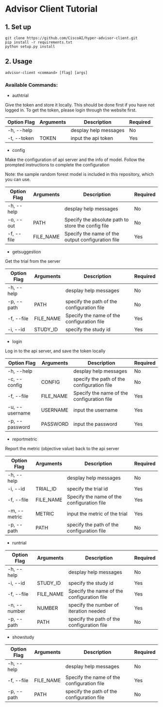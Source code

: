 # Advisor Client Tutorial

## 1. Set up

```
git clone https://github.com/CiscoAI/hyper-advisor-client.git
pip install -r requirements.txt
python setup.py install
```
## 2. Usage

```
advisor-client <command> [flag] [args]
```

### Available Commands:

- authtrial

Give the token and store it locally. This should be done first if you have not logged in.
To get the token, please login through the website first.

|Option Flag|Arguments|Description|Required|
|-----------|---------|-----------|--------|
|-h, --help|| desplay help messages|No|
|-t, --token|TOKEN|input the api token|Yes|

- config

Make the configuration of api server and the info of model. Follow the prompted instructions to complete the configuration

Note: the sample random forest model is included in this repository, which you can use.

|Option Flag|Arguments|Description|Required|
|-----------|---------|-----------|--------|
|-h, --help|| desplay help messages|No|
|-o, --out|PATH|Specify the absolute path to store the config file|No|
|-f, --file|FILE_NAME|Specify the name of the output configuration file|Yes|

- getsuggestion

Get the trial from the server

|Option Flag|Arguments|Description|Required|
|-----------|---------|-----------|--------|
|-h, --help|| desplay help messages|No|
|-p, --path|PATH|specify the path of the configuration file|No|
|-f, --file|FILE_NAME|Specify the name of the configuration file|Yes|
|-i, --id|STUDY_ID|specify the study id|Yes|

- login

Log in to the api server, and save the token locally

|Option Flag|Arguments|Description|Required|
|-----------|---------|-----------|--------|
|-h, --help|| desplay help messages|No|
|-c, --config|CONFIG|specify the path of the configuration file|No|
|-f, --file|FILE_NAME|Specify the name of the configuration file|Yes|
|-u, --username|USERNAME|input the username|Yes|
|-p, --password|PASSWORD|input the password|Yes|

- reportmetric

Report the metric (objective value) back to the api server

|Option Flag|Arguments|Description|Required|
|-----------|---------|-----------|--------|
|-h, --help|| desplay help messages|No|
|-i, --id|TRIAL_ID|specify the trial id|Yes|
|-f, --file|FILE_NAME|Specify the name of the configuration file|Yes|
|-m, --metric|METRIC|input the metric of the trial|Yes|
|-p, --path|PATH|specify the path of the configuration file|No|

- runtrial



|Option Flag|Arguments|Description|Required|
|-----------|---------|-----------|--------|
|-h, --help|| desplay help messages|No|
|-i, --id|STUDY_ID|specify the study id|Yes|
|-f, --file|FILE_NAME|Specify the name of the configuration file|Yes|
|-n, --number|NUMBER|specify the number of iteration needed|Yes|
|-p, --path|PATH|specify the path of the configuration file|No|

- showstudy

|Option Flag|Arguments|Description|Required|
|-----------|---------|-----------|--------|
|-h, --help|| desplay help messages|No|
|-f, --file|FILE_NAME|Specify the name of the configuration file|Yes|
|-p, --path|PATH|specify the path of the configuration file|No|

